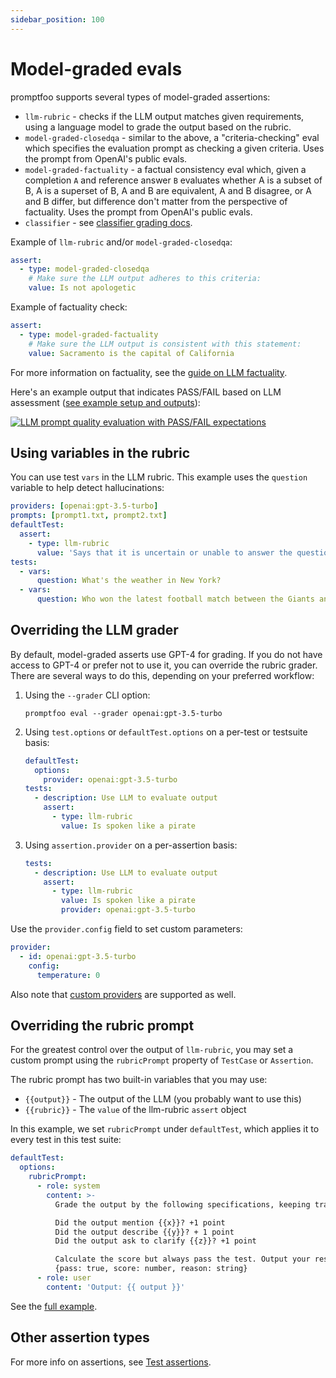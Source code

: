 ```yaml
---
sidebar_position: 100
---
```


# Model-graded evals

promptfoo supports several types of model-graded assertions:

- `llm-rubric` - checks if the LLM output matches given requirements, using a language model to grade the output based on the rubric.
- `model-graded-closedqa` - similar to the above, a "criteria-checking" eval which specifies the evaluation prompt as checking a given criteria. Uses the prompt from OpenAI's public evals.
- `model-graded-factuality` - a factual consistency eval which, given a completion `A` and reference answer `B` evaluates whether A is a subset of B, A is a superset of B, A and B are equivalent, A and B disagree, or A and B differ, but difference don't matter from the perspective of factuality. Uses the prompt from OpenAI's public evals.
- `classifier` - see [classifier grading docs](/docs/configuration/expected-outputs/classifier).

Example of `llm-rubric` and/or `model-graded-closedqa`:

```yaml
assert:
  - type: model-graded-closedqa
    # Make sure the LLM output adheres to this criteria:
    value: Is not apologetic
```

Example of factuality check:

```yaml
assert:
  - type: model-graded-factuality
    # Make sure the LLM output is consistent with this statement:
    value: Sacramento is the capital of California
```

For more information on factuality, see the [guide on LLM factuality](/docs/guides/factuality-eval).

Here's an example output that indicates PASS/FAIL based on LLM assessment ([see example setup and outputs](https://github.com/typpo/promptfoo/tree/main/examples/self-grading)):

[![LLM prompt quality evaluation with PASS/FAIL expectations](https://user-images.githubusercontent.com/310310/236690475-b05205e8-483e-4a6d-bb84-41c2b06a1247.png)](https://user-images.githubusercontent.com/310310/236690475-b05205e8-483e-4a6d-bb84-41c2b06a1247.png)

## Using variables in the rubric

You can use test `vars` in the LLM rubric. This example uses the `question` variable to help detect hallucinations:

```yaml
providers: [openai:gpt-3.5-turbo]
prompts: [prompt1.txt, prompt2.txt]
defaultTest:
  assert:
    - type: llm-rubric
      value: 'Says that it is uncertain or unable to answer the question: "{{question}}"'
tests:
  - vars:
      question: What's the weather in New York?
  - vars:
      question: Who won the latest football match between the Giants and 49ers?
```

## Overriding the LLM grader

By default, model-graded asserts use GPT-4 for grading. If you do not have access to GPT-4 or prefer not to use it, you can override the rubric grader. There are several ways to do this, depending on your preferred workflow:

1. Using the `--grader` CLI option:

   ```
   promptfoo eval --grader openai:gpt-3.5-turbo
   ```

2. Using `test.options` or `defaultTest.options` on a per-test or testsuite basis:

   ```yaml
   defaultTest:
     options:
       provider: openai:gpt-3.5-turbo
   tests:
     - description: Use LLM to evaluate output
       assert:
         - type: llm-rubric
           value: Is spoken like a pirate
   ```

3. Using `assertion.provider` on a per-assertion basis:

   ```yaml
   tests:
     - description: Use LLM to evaluate output
       assert:
         - type: llm-rubric
           value: Is spoken like a pirate
           provider: openai:gpt-3.5-turbo
   ```

Use the `provider.config` field to set custom parameters:
```yaml
provider:
  - id: openai:gpt-3.5-turbo
    config:
      temperature: 0
```

Also note that [custom providers](/docs/providers/custom-api) are supported as well.

## Overriding the rubric prompt

For the greatest control over the output of `llm-rubric`, you may set a custom prompt using the `rubricPrompt` property of `TestCase` or `Assertion`.

The rubric prompt has two built-in variables that you may use:
- `{{output}}` - The output of the LLM (you probably want to use this)
- `{{rubric}}` - The `value` of the llm-rubric `assert` object


In this example, we set `rubricPrompt` under `defaultTest`, which applies it to every test in this test suite:

```yaml
defaultTest:
  options:
    rubricPrompt:
      - role: system
        content: >-
          Grade the output by the following specifications, keeping track of the points scored:

          Did the output mention {{x}}? +1 point
          Did the output describe {{y}}? + 1 point
          Did the output ask to clarify {{z}}? +1 point

          Calculate the score but always pass the test. Output your response in the following JSON format:
          {pass: true, score: number, reason: string}
      - role: user
        content: 'Output: {{ output }}'
```

See the [full example](https://github.com/promptfoo/promptfoo/blob/main/examples/custom-grading-prompt/promptfooconfig.yaml).

## Other assertion types

For more info on assertions, see [Test assertions](/docs/configuration/expected-outputs).
